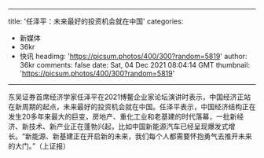
---
title: '任泽平：未来最好的投资机会就在中国'
categories: 
 - 新媒体
 - 36kr
 - 快讯
headimg: 'https://picsum.photos/400/300?random=5819'
author: 36kr
comments: false
date: Sat, 04 Dec 2021 08:04:14 GMT
thumbnail: 'https://picsum.photos/400/300?random=5819'
---

<div>   
东吴证券首席经济学家任泽平在2021博鳌企业家论坛演讲时表示，中国经济正站在新周期的起点，未来最好的投资机会就在中国。任泽平表示，中国经济结构正在发生20多年来最大的巨变，房地产、重化工业和老基建的时代落幕，一批新经济、新技术、新产业正在蓬勃兴起，比如中国新能源汽车已经呈现爆发式增长。“新能源、新基建正在开启新的未来，我们每个人都需要怀抱勇气去推开未来的大门。”（上证报）  
</div>
            